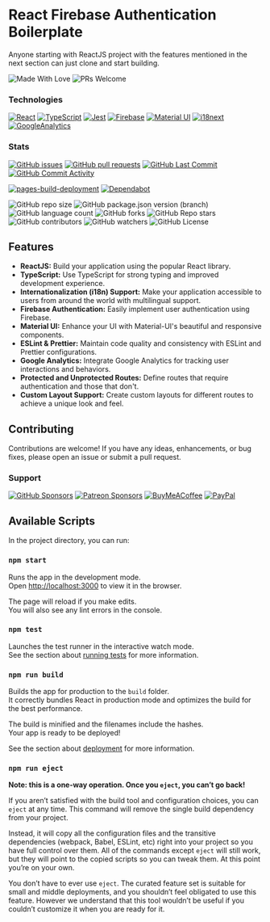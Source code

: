 # React Firebase Authentication Boilerplate

Anyone starting with ReactJS project with the features mentioned in the next section can just clone and start building.

![Made With Love](https://img.shields.io/badge/❤️%20Made%20With-Love-tomato.svg)
![PRs Welcome](https://img.shields.io/badge/PRs-Welcome-green.svg)

### Technologies

[![React](https://img.shields.io/badge/React-18.x-0a7ea4.svg)](https://react.dev/)
[![TypeScript](https://img.shields.io/badge/TypeScript-4.x-blue.svg)](https://www.typescriptlang.org/)
[![Jest](https://img.shields.io/badge/Jest-5.x-limegreen.svg)](https://jestjs.io/)
[![Firebase](https://img.shields.io/badge/Firebase-10.x-yellow.svg)](https://firebase.google.com/)
[![Material UI](https://img.shields.io/badge/Material%20UI-5.x-blueviolet.svg)](https://mui.com/)
[![i18next](https://img.shields.io/badge/i18next-22.x-green.svg)](https://react.i18next.com/)
[![GoogleAnalytics](https://img.shields.io/badge/React%20GA4-2.x-orange.svg)](https://www.npmjs.com/package/react-ga4)

### Stats

[![GitHub issues](https://img.shields.io/github/issues/010pixel/reactjs-firebase-auth-boilerplate)](https://github.com/010pixel/reactjs-firebase-auth-boilerplate/issues)
[![GitHub pull requests](https://img.shields.io/github/issues-pr/010pixel/reactjs-firebase-auth-boilerplate)](https://github.com/010pixel/reactjs-firebase-auth-boilerplate/pulls)
[![GitHub Last Commit](https://img.shields.io/github/last-commit/010pixel/reactjs-firebase-auth-boilerplate)](https://github.com/010pixel/reactjs-firebase-auth-boilerplate/commits/main)
[![GitHub Commit Activity](https://img.shields.io/github/commit-activity/m/010pixel/reactjs-firebase-auth-boilerplate)](https://github.com/010pixel/reactjs-firebase-auth-boilerplate/commits/main)

[![pages-build-deployment](https://github.com/010pixel/reactjs-firebase-auth-boilerplate/actions/workflows/pages/pages-build-deployment/badge.svg?branch=main)](https://github.com/010pixel/reactjs-firebase-auth-boilerplate/actions/workflows/pages/pages-build-deployment)
[![Dependabot](https://badgen.net/github/dependabot/010pixel/reactjs-firebase-auth-boilerplate)](https://github.com/010pixel/reactjs-firebase-auth-boilerplate/security/dependabot)

![GitHub repo size](https://img.shields.io/github/repo-size/010pixel/reactjs-firebase-auth-boilerplate)
![GitHub package.json version (branch)](https://img.shields.io/github/package-json/v/010pixel/reactjs-firebase-auth-boilerplate/main)
![GitHub language count](https://img.shields.io/github/languages/count/010pixel/reactjs-firebase-auth-boilerplate)
![GitHub forks](https://img.shields.io/github/forks/010pixel/reactjs-firebase-auth-boilerplate)
![GitHub Repo stars](https://img.shields.io/github/stars/010pixel/reactjs-firebase-auth-boilerplate)
![GitHub contributors](https://badgen.net/github/contributors/010pixel/reactjs-firebase-auth-boilerplate)
![GitHub watchers](https://img.shields.io/github/watchers/010pixel/reactjs-firebase-auth-boilerplate)
![GitHub License](https://img.shields.io/github/license/010pixel/reactjs-firebase-auth-boilerplate)

## Features

- **ReactJS:** Build your application using the popular React library.
- **TypeScript:** Use TypeScript for strong typing and improved development experience.
- **Internationalization (i18n) Support:** Make your application accessible to users from around the world with multilingual support.
- **Firebase Authentication:** Easily implement user authentication using Firebase.
- **Material UI:** Enhance your UI with Material-UI's beautiful and responsive components.
- **ESLint & Prettier:** Maintain code quality and consistency with ESLint and Prettier configurations.
- **Google Analytics:** Integrate Google Analytics for tracking user interactions and behaviors.
- **Protected and Unprotected Routes:** Define routes that require authentication and those that don't.
- **Custom Layout Support:** Create custom layouts for different routes to achieve a unique look and feel.

## Contributing

Contributions are welcome! If you have any ideas, enhancements, or bug fixes, please open an issue or submit a pull request.

### Support

[![GitHub Sponsors](https://img.shields.io/badge/sponsor-30363D?style=for-the-badge&logo=GitHub-Sponsors&logoColor=#EA4AAA)](https://github.com/sponsors/010pixel)
[![Patreon Sponsors](https://img.shields.io/endpoint.svg?url=https%3A%2F%2Fshieldsio-patreon.vercel.app%2Fapi%3Fusername%3D010pixel%26type%3Dpatrons&style=for-the-badge)](https://patreon.com/010pixel)
[![BuyMeACoffee](https://img.shields.io/badge/Buy%20Me%20a%20Coffee-ffdd00?style=for-the-badge&logo=buy-me-a-coffee&logoColor=black)](https://coffee.010pixel.com)
[![PayPal](https://img.shields.io/badge/PayPal-00457C?style=for-the-badge&logo=paypal&logoColor=white)](https://www.paypal.com/paypalme/ravigandhi)

## Available Scripts

In the project directory, you can run:

### `npm start`

Runs the app in the development mode.\
Open [http://localhost:3000](http://localhost:3000) to view it in the browser.

The page will reload if you make edits.\
You will also see any lint errors in the console.

### `npm test`

Launches the test runner in the interactive watch mode.\
See the section about [running tests](https://facebook.github.io/create-react-app/docs/running-tests) for more information.

### `npm run build`

Builds the app for production to the `build` folder.\
It correctly bundles React in production mode and optimizes the build for the best performance.

The build is minified and the filenames include the hashes.\
Your app is ready to be deployed!

See the section about [deployment](https://facebook.github.io/create-react-app/docs/deployment) for more information.

### `npm run eject`

**Note: this is a one-way operation. Once you `eject`, you can’t go back!**

If you aren’t satisfied with the build tool and configuration choices, you can `eject` at any time. This command will remove the single build dependency from your project.

Instead, it will copy all the configuration files and the transitive dependencies (webpack, Babel, ESLint, etc) right into your project so you have full control over them. All of the commands except `eject` will still work, but they will point to the copied scripts so you can tweak them. At this point you’re on your own.

You don’t have to ever use `eject`. The curated feature set is suitable for small and middle deployments, and you shouldn’t feel obligated to use this feature. However we understand that this tool wouldn’t be useful if you couldn’t customize it when you are ready for it.
